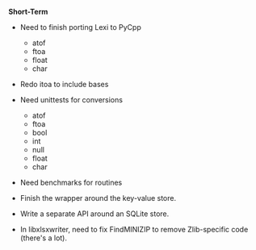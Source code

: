 **Short-Term**

- Need to finish porting Lexi to PyCpp
    - atof
    - ftoa
    - float
    - char

- Redo itoa to include bases

- Need unittests for conversions
    - atof
    - ftoa
    - bool
    - int
    - null
    - float
    - char

- Need benchmarks for routines

- Finish the wrapper around the key-value store.
- Write a separate API around an SQLite store.

- In libxlsxwriter, need to fix FindMINIZIP to remove Zlib-specific code (there's a lot).


